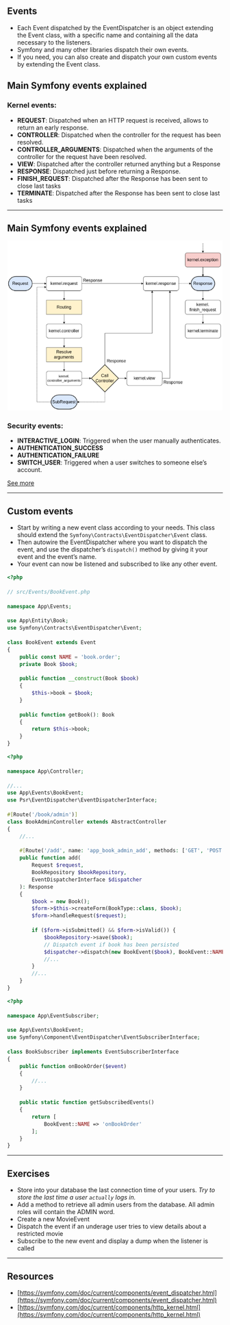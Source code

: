 ## Events

- Each Event dispatched by the EventDispatcher is an object extending the Event class, with a specific name and containing all the data necessary to the listeners.
- Symfony and many other libraries dispatch their own events.
- If you need, you can also create and dispatch your own custom events by extending the Event class.

## Main Symfony events explained

### **Kernel events:**
- **REQUEST**: Dispatched when an HTTP request is received, allows to return an early response.
- **CONTROLLER**: Dispatched when the controller for the request has been resolved.
- **CONTROLLER_ARGUMENTS**: Dispatched when the arguments of the controller for the request have been resolved.
- **VIEW**: Dispatched after the controller returned anything but a Response
- **RESPONSE**: Dispatched just before returning a Response.
- **FINISH_REQUEST**: Dispatched after the Response has been sent to close last tasks
- **TERMINATE**: Dispatched after the Response has been sent to close last tasks

---

## Main Symfony events explained

![11.3.1](../assets/11-Events/3-Events/11.3.1.png)

### **Security events:**
- **INTERACTIVE_LOGIN**: Triggered when the user manually authenticates.
- **AUTHENTICATION_SUCCESS**
- **AUTHENTICATION_FAILURE**
- **SWITCH_USER**: Triggered when a user switches to someone else’s account.

[See more](https://symfony.com/doc/current/components/http_kernel.html)

---

## Custom events

- Start by writing a new event class according to your needs. This class should extend the `Symfony\Contracts\EventDispatcher\Event` class.
- Then autowire the EventDispatcher where you want to dispatch the event, and use the dispatcher’s `dispatch()` method by giving it your event and the event’s name.
- Your event can now be listened and subscribed to like any other event.

```php
<?php

// src/Events/BookEvent.php

namespace App\Events;

use App\Entity\Book;
use Symfony\Contracts\EventDispatcher\Event;

class BookEvent extends Event
{
    public const NAME = 'book.order';
    private Book $book;
    
    public function __construct(Book $book)
    {
        $this->book = $book;
    }
    
    public function getBook(): Book
    {
        return $this->book;
    }
}
```

```php
<?php

namespace App\Controller;

//...
use App\Events\BookEvent;
use Psr\EventDispatcher\EventDispatcherInterface;

#[Route('/book/admin')]
class BookAdminController extends AbstractController
{
    //... 
    
    #[Route('/add', name: 'app_book_admin_add', methods: ['GET', 'POST'])]
    public function add(
        Request $request,
        BookRepository $bookRepository,
        EventDispatcherInterface $dispatcher
    ): Response
    {
        $book = new Book();
        $form->$this->createForm(BookType::class, $book);
        $form->handleRequest($request);
        
        if ($form->isSubmitted() && $form->isValid()) {
            $bookRepository->save($book);
            // Dispatch event if book has been persisted
            $dispatcher->dispatch(new BookEvent($book), BookEvent::NAME);
            //...
        }
        //...
    }
}
```

```php
<?php

namespace App\EventSubscriber;

use App\Events\BookEvent;
use Symfony\Component\EventDispatcher\EventSubscriberInterface;

class BookSubscriber implements EventSubscriberInterface
{
    public function onBookOrder($event)
    {
        //...
    }
    
    public static function getSubscribedEvents()
    {
        return [
            BookEvent::NAME => 'onBookOrder'
        ];
    }
}
```

---

## Exercises

- Store into your database the last connection time of your users.
  _Try to store the last time a user `actually` logs in._
- Add a method to retrieve all admin users from the database. All admin roles will contain the ADMIN word.
- Create a new MovieEvent
- Dispatch the event if an underage user tries to view details about a restricted movie
- Subscribe to the new event and display a dump when the listener is called

---

## Resources

- [https://symfony.com/doc/current/components/event_dispatcher.html](https://symfony.com/doc/current/components/event_dispatcher.html)
- [https://symfony.com/doc/current/components/http_kernel.html](https://symfony.com/doc/current/components/http_kernel.html)
